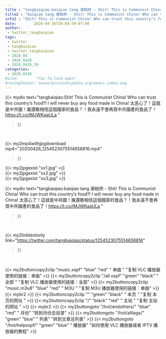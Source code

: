 ```yaml
---
title : "tangbaiqiao:baiqiao tang 唐柏桥 - Shit! This is Communist China! Who can trust this country’s food?! I will never buy any food made in China! 太恶心了！這就是中共國！誰還敢相信這個國家的食品？！我永遠不會再買中共國產的食品了！https://t.co/lMJWKaaULa "
title2 : "baiqiao tang 唐柏桥 - Shit! This is Communist China! Who can trust this country’s food?! I will never buy any food made in China! 太恶心了！這就是中共國！誰還敢相信這個國家的食品？！我永遠不會再買中共國產的食品了！https://t.co/lMJWKaaULa "
info2 : "Shit! This is Communist China! Who can trust this country’s food?! I will never buy any food made in China! 太恶心了！這就是中共國！誰還敢相信這個國家的食品？！我永遠不會再買中共國產的食品了！https://t.co/lMJWKaaULa "
date:        2020-04-26T20:04:59-07:00
author:
 - twitter_tangbaiqiao
tags:
 - twitter
 - tangbaiqiao
 - twitter_tangbaiqiao
 - 2020_04
 - 2020_0426
 - 2020_0426_20
categories:
 - 2020_0426
#icon:        "fas fa-lock-open"
#resImgTeaser: teaserpics/wikipedia.org/emacs-jokes.png
---
```


{{< mydiv text="tangbaiqiao:Shit! This is Communist China! Who can trust this country’s food?! I will never buy any food made in China! 太恶心了！這就是中共國！誰還敢相信這個國家的食品？！我永遠不會再買中共國產的食品了！https://t.co/lMJWKaaULa "
>}}
<br>


{{< my2mp4withjpgdownload mp4="20200426_1254523075514658816.mp4"
>}}

{{< my2jpgexist "xx1.jpg" >}}<br>
{{< my2jpgexist "xx2.jpg" >}}<br>
{{< my2jpgexist "xx3.jpg" >}}<br>



{{< mydiv text="tangbaiqiao:baiqiao tang 唐柏桥 - Shit! This is Communist China! Who can trust this country’s food?! I will never buy any food made in China! 太恶心了！這就是中共國！誰還敢相信這個國家的食品？！我永遠不會再買中共國產的食品了！https://t.co/lMJWKaaULa "
>}}
<br>

{{< my2linktextonly link="https://twitter.com/tangbaiqiao/status/1254523075514658816"
>}}


<br>

{{< my2buttoncopy2clip "music.xspf"        "blue"   "red"    " 单曲 "  "复制 VLC 播放器使用的链接：单曲" >}} {{< my2buttoncopy2clip "/all.xspf"         "green"  "black"  " 全部 "  "复制 VLC 播放器使用的链接：全部" >}} {{< my2buttoncopy2clip "music.m3u8"        "blue"   "red"    " M3U  "    "复制 M3U 播放器使用的链接：单曲" >}} {{< mybr2 >}} {{< my2buttoncopy2clip ""                  "green"  "black"  " 本页 "    "复制 本页的网址 " >}} {{< my2buttoncopy2clip "/"                 "black"  "red"    " 主站 "    "复制 主站的网址 " >}} {{< mybr2 >}} {{< my2buttongoto      "/hot/endothers/"   "blue"   "red"    " 月份"   "转到月份总目录" >}} {{< my2buttongoto      "/hot/alltags/"     "green"  "blue"   " 列表"   "转到文章总列表" >}} {{< my2buttongoto      "/hot/helpxspf/"    "green"  "blue"   " 播放器" "如何使用 VLC 播放器或者 IPTV 播放器的教程" >}} 
